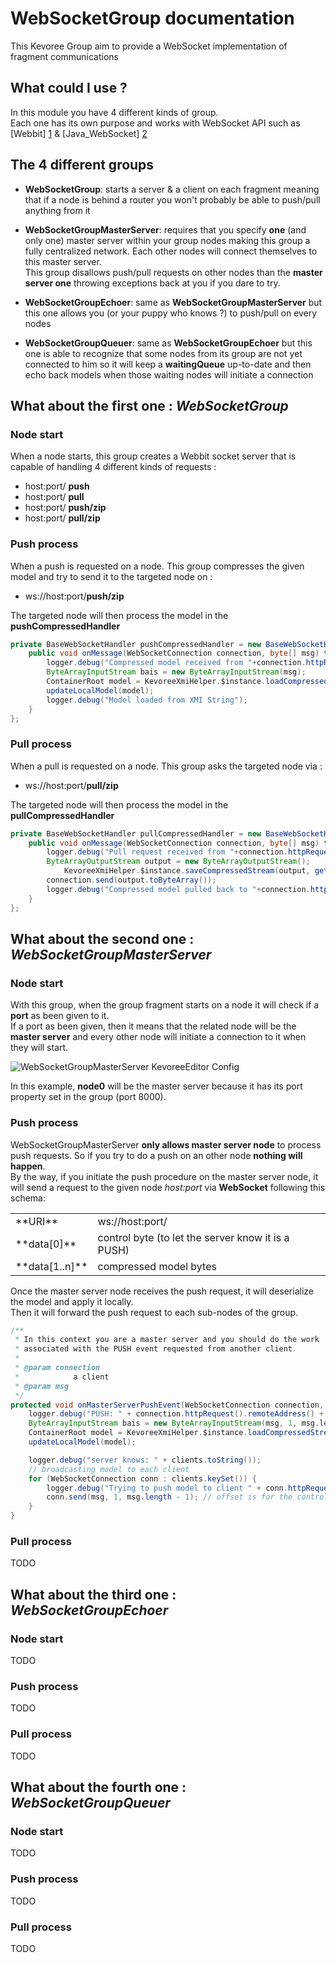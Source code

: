 # WebSocketGroup documentation

This Kevoree Group aim to provide a WebSocket implementation of fragment communications

## What could I use ?
In this module you have 4 different kinds of group.  
Each one has its own purpose and works with WebSocket API such as [Webbit] [1] & [Java_WebSocket] [2]

## The 4 different groups
* **WebSocketGroup**: starts a server & a client on each fragment meaning that if a node is behind a router you won't probably be able to push/pull anything from it

* **WebSocketGroupMasterServer**: requires that you specify **one** (and only one) master server within your group nodes making this group a fully centralized network. Each other nodes will connect themselves to this master server.  
								  This group disallows push/pull requests on other nodes than the **master server one** throwing exceptions back at you if you dare to try.
								  
* **WebSocketGroupEchoer**: same as **WebSocketGroupMasterServer** but this one allows you (or your puppy who knows ?) to push/pull on every nodes

* **WebSocketGroupQueuer**: same as **WebSocketGroupEchoer** but this one is able to recognize that some nodes from its group are not yet connected to him so it will keep a **waitingQueue** up-to-date and then echo back models when those waiting nodes will initiate a connection

## What about the first one : *WebSocketGroup*
### Node start
When a node starts, this group creates a Webbit socket server that is capable of handling 4 different kinds of requests :

*   host:port/ **push**
*   host:port/ **pull**
*   host:port/ **push/zip**
*   host:port/ **pull/zip**

### Push process
When a push is requested on a node. This group compresses the given model and try to send it to the targeted node on :

*   ws://host:port/**push/zip**

The targeted node will then process the model in the **pushCompressedHandler**  
```java
private BaseWebSocketHandler pushCompressedHandler = new BaseWebSocketHandler() {
    public void onMessage(WebSocketConnection connection, byte[] msg) throws Throwable {
		logger.debug("Compressed model received from "+connection.httpRequest().header("Host")+": loading...");
		ByteArrayInputStream bais = new ByteArrayInputStream(msg);
		ContainerRoot model = KevoreeXmiHelper.$instance.loadCompressedStream(bais);
		updateLocalModel(model);
		logger.debug("Model loaded from XMI String");
    }
};
```

### Pull process
When a pull is requested on a node. This group asks the targeted node via :

* ws://host:port/**pull/zip**

The targeted node will then process the model in the **pullCompressedHandler**  
```java
private BaseWebSocketHandler pullCompressedHandler = new BaseWebSocketHandler() {
    public void onMessage(WebSocketConnection connection, byte[] msg) throws Throwable {
		logger.debug("Pull request received from "+connection.httpRequest().header("Host")+": loading...");
		ByteArrayOutputStream output = new ByteArrayOutputStream();
			KevoreeXmiHelper.$instance.saveCompressedStream(output, getModelService().getLastModel());
		connection.send(output.toByteArray());
		logger.debug("Compressed model pulled back to "+connection.httpRequest().header("Host"));
    }
};
```

## What about the second one : *WebSocketGroupMasterServer*
### Node start
With this group, when the group fragment starts on a node it will check if a **port** as been given to it.  
If a port as been given, then it means that the related node will be the **master server** and every other node will initiate a connection to it when they will start.

![WebSocketGroupMasterServer KevoreeEditor Config](http://i48.tinypic.com/2c0mte.jpg)

In this example, **node0** will be the master server because it has its port property set in the group (port 8000).

### Push process
WebSocketGroupMasterServer **only allows master server node** to process push requests. So if you try to do a push on an other node **nothing will happen**.  
By the way, if you initiate the push procedure on the master server node, it will send a request to the given node *host:port* via **WebSocket** following this schema:  

<table>
  <tr>
  	<td>**URI**</td>
    <td>ws://host:port/</td>
  </tr>
  <tr>
  	<td>**data[0]**</td>
    <td>control byte (to let the server know it is a PUSH)</td>
  </tr>
  <tr>
  	<td>**data[1..n]**</td>
    <td>compressed model bytes</td>
  </tr>
</table>

Once the master server node receives the push request, it will deserialize the model and apply it locally.  
Then it will forward the push request to each sub-nodes of the group.

```java
/**
 * In this context you are a master server and you should do the work
 * associated with the PUSH event requested from another client.
 * 
 * @param connection
 *            a client
 * @param msg
 */
protected void onMasterServerPushEvent(WebSocketConnection connection, byte[] msg) {
	logger.debug("PUSH: " + connection.httpRequest().remoteAddress() + " asked for a PUSH");
	ByteArrayInputStream bais = new ByteArrayInputStream(msg, 1, msg.length - 1);
	ContainerRoot model = KevoreeXmiHelper.$instance.loadCompressedStream(bais);
	updateLocalModel(model);

	logger.debug("server knows: " + clients.toString());
	// broadcasting model to each client
	for (WebSocketConnection conn : clients.keySet()) {
		logger.debug("Trying to push model to client " + conn.httpRequest().remoteAddress());
		conn.send(msg, 1, msg.length - 1); // offset is for the control byte
	}
}
```

### Pull process
TODO

## What about the third one : *WebSocketGroupEchoer*
### Node start
TODO

### Push process
TODO

### Pull process
TODO

## What about the fourth one : *WebSocketGroupQueuer*
### Node start
TODO

### Push process
TODO

### Pull process
TODO

[1]: https://github.com/webbit/webbit
[2]: http://java-websocket.org
